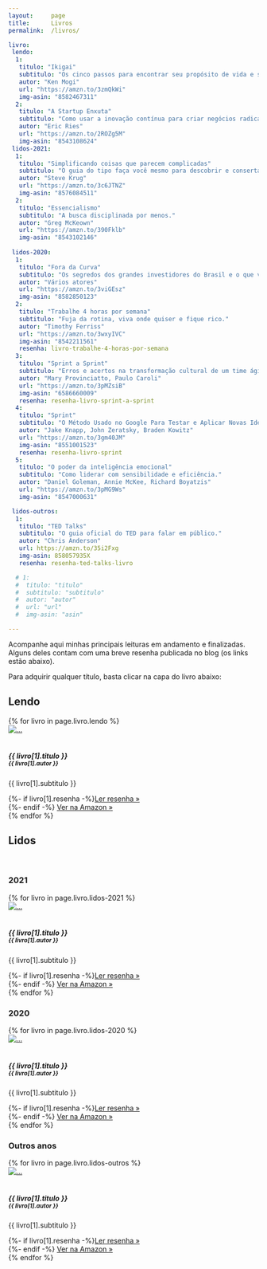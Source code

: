 ```yaml
---
layout:		page
title:		Livros
permalink:	/livros/

livro:
 lendo:
  1:
   titulo: "Ikigai"
   subtitulo: "Os cinco passos para encontrar seu propósito de vida e ser mais feliz."
   autor: "Ken Mogi"
   url: "https://amzn.to/3zmQkWi"
   img-asin: "8582467311"
  2:
   titulo: "A Startup Enxuta"
   subtitulo: "Como usar a inovação contínua para criar negócios radicalmente bem-sucedidos."
   autor: "Eric Ries"
   url: "https://amzn.to/2ROZg5M"
   img-asin: "8543108624"
 lidos-2021:
  1:
   titulo: "Simplificando coisas que parecem complicadas"
   subtitulo: "O guia do tipo faça você mesmo para descobrir e consertar problemas de usabilidade."
   autor: "Steve Krug"
   url: "https://amzn.to/3c6JTNZ"
   img-asin: "8576084511"
  2:
   titulo: "Essencialismo"
   subtitulo: "A busca disciplinada por menos."
   autor: "Greg McKeown"
   url: "https://amzn.to/390Fklb"
   img-asin: "8543102146"
 
 lidos-2020:
  1:
   titulo: "Fora da Curva"
   subtitulo: "Os segredos dos grandes investidores do Brasil e o que você pode aprender com eles."
   autor: "Vários atores"
   url: "https://amzn.to/3viGEsz"
   img-asin: "8582850123"
  2:
   titulo: "Trabalhe 4 horas por semana"
   subtitulo: "Fuja da rotina, viva onde quiser e fique rico."
   autor: "Timothy Ferriss"
   url: "https://amzn.to/3wxyIVC"
   img-asin: "8542211561"
   resenha: livro-trabalhe-4-horas-por-semana
  3:
   titulo: "Sprint a Sprint"
   subtitulo: "Erros e acertos na transformação cultural de um time ágil."
   autor: "Mary Provinciatto, Paulo Caroli"
   url: "https://amzn.to/3pMZsiB"
   img-asin: "6586660009"
   resenha: resenha-livro-sprint-a-sprint
  4:
   titulo: "Sprint"
   subtitulo: "O Método Usado no Google Para Testar e Aplicar Novas Ideias em Apenas Cinco Dias."
   autor: "Jake Knapp, John Zeratsky, Braden Kowitz"
   url: "https://amzn.to/3gm40JM"
   img-asin: "8551001523"
   resenha: resenha-livro-sprint
  5:
   titulo: "O poder da inteligência emocional"
   subtitulo: "Como liderar com sensibilidade e eficiência."
   autor: "Daniel Goleman, Annie McKee, Richard Boyatzis"
   url: "https://amzn.to/3pMG9Ws"
   img-asin: "8547000631"

 lidos-outros:
  1:
   titulo: "TED Talks"
   subtitulo: "O guia oficial do TED para falar em público."
   autor: "Chris Anderson"
   url: https://amzn.to/35i2Fxg
   img-asin: 858057935X
   resenha: resenha-ted-talks-livro

  # 1:
  #  titulo: "titulo"
  #  subtitulo: "subtitulo"
  #  autor: "autor"
  #  url: "url"
  #  img-asin: "asin"

---
```


Acompanhe aqui minhas principais leituras em andamento e finalizadas. Alguns deles contam com uma breve resenha publicada no blog (os links estão abaixo).

Para adquirir qualquer título, basta clicar na capa do livro abaixo:

## Lendo

<div class="row row-cols-1 row-cols-md-4">
	{% for livro in page.livro.lendo %}
	<div class="feature col py-4">
		<div class="feature-icon">
			<a href="{{ livro[1].url }}" target="_blank">
				<img class="rounded" src="//ws-na.amazon-adsystem.com/widgets/q?_encoding=UTF8&ASIN={{ livro[1].img-asin }}&Format=_SL160_&ID=AsinImage&MarketPlace=BR&ServiceVersion=20070822&WS=1&tag=thiagonasc-20&language=pt_BR" alt="...">
			</a>
		</div><br>
		<h5 class="card-title">
			{{ livro[1].titulo }}<br>
			<small class="text-muted">{{ livro[1].autor }}</small>
		</h5>
		<p>{{ livro[1].subtitulo }}</p>
		{%- if livro[1].resenha -%}<a href="{{ livro[1].resenha }}" class="icon-link">Ler resenha »</a><br>{%- endif -%}
		<a href="{{ livro[1].url }}" class="icon-link" target="_blank">Ver na Amazon »</a>
	</div>
	{% endfor %}
</div>

## Lidos

<br>

### 2021

<div class="row row-cols-1 row-cols-md-4">
	{% for livro in page.livro.lidos-2021 %}
	<div class="feature col py-4">
		<div class="feature-icon">
			<a href="{{ livro[1].url }}" target="_blank">
				<img class="rounded" src="//ws-na.amazon-adsystem.com/widgets/q?_encoding=UTF8&ASIN={{ livro[1].img-asin }}&Format=_SL160_&ID=AsinImage&MarketPlace=BR&ServiceVersion=20070822&WS=1&tag=thiagonasc-20&language=pt_BR" alt="...">
			</a>
		</div><br>
		<h5 class="card-title">
			{{ livro[1].titulo }}<br>
			<small class="text-muted">{{ livro[1].autor }}</small>
		</h5>
		<p>{{ livro[1].subtitulo }}</p>
		{%- if livro[1].resenha -%}<a href="{{ livro[1].resenha }}" class="icon-link">Ler resenha »</a><br>{%- endif -%}
		<a href="{{ livro[1].url }}" class="icon-link" target="_blank">Ver na Amazon »</a>
	</div>
	{% endfor %}
</div>

### 2020

<div class="row row-cols-1 row-cols-md-4">
	{% for livro in page.livro.lidos-2020 %}
	<div class="feature col py-4">
		<div class="feature-icon">
			<a href="{{ livro[1].url }}" target="_blank">
				<img class="rounded" src="//ws-na.amazon-adsystem.com/widgets/q?_encoding=UTF8&ASIN={{ livro[1].img-asin }}&Format=_SL160_&ID=AsinImage&MarketPlace=BR&ServiceVersion=20070822&WS=1&tag=thiagonasc-20&language=pt_BR" alt="...">
			</a>
		</div><br>
		<h5 class="card-title">
			{{ livro[1].titulo }}<br>
			<small class="text-muted">{{ livro[1].autor }}</small>
		</h5>
		<p>{{ livro[1].subtitulo }}</p>
		{%- if livro[1].resenha -%}<a href="{{ livro[1].resenha }}" class="icon-link">Ler resenha »</a><br>{%- endif -%}
		<a href="{{ livro[1].url }}" class="icon-link" target="_blank">Ver na Amazon »</a>
	</div>
	{% endfor %}
</div>

### Outros anos

<div class="row row-cols-1 row-cols-md-4">
	{% for livro in page.livro.lidos-outros %}
	<div class="feature col py-4">
		<div class="feature-icon">
			<a href="{{ livro[1].url }}" target="_blank">
				<img class="rounded" src="//ws-na.amazon-adsystem.com/widgets/q?_encoding=UTF8&ASIN={{ livro[1].img-asin }}&Format=_SL160_&ID=AsinImage&MarketPlace=BR&ServiceVersion=20070822&WS=1&tag=thiagonasc-20&language=pt_BR" alt="...">
			</a>
		</div><br>
		<h5 class="card-title">
			{{ livro[1].titulo }}<br>
			<small class="text-muted">{{ livro[1].autor }}</small>
		</h5>
		<p>{{ livro[1].subtitulo }}</p>
		{%- if livro[1].resenha -%}<a href="{{ livro[1].resenha }}" class="icon-link">Ler resenha »</a><br>{%- endif -%}
		<a href="{{ livro[1].url }}" class="icon-link" target="_blank">Ver na Amazon »</a>
	</div>
	{% endfor %}
</div>